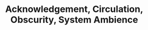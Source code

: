 ---
ee_id_show: '4161'
title: Acknowledgement, Circulation, Obscurity, System Ambience
url: acknowledgement-circulation-obscurity-system-ambience
live_url: https://rhizome.org/editorial/2014/jun/24/emulating-bomb-iraq-arcangel/
year: '2014'
venue: Rhizome.org
state_country: Cyberspace
pitch: Dragan Espenschied restored my 2005 digital “readymade”, Bomb Iraq, and now
  it runs in a browser! Def check it out, and read Dragan’s beautiful txt. Another
  “virtual show” :-/
ps:
imgs: rhizome-2014-06-database-install-01-ih.jpg,rhizome-2014-06-database-install-05-ih.jpg,rhizome-2014-06-database-install-08-ih.jpg,rhizome-2014-06-database-install-07-ih.jpg,rhizome-2014-06-database-install-09-ih.jpg,rhizome-2014-06-database-install-06-ih.jpg,rhizome-2014-06-database-install-10-ih.jpg,rhizome-2014-06-database-install-11-ih.jpg,rhizome-2014-06-database-install-13-ih.jpg,rhizome-2014-06-database-install-15-ih.jpg
things: "[4038] [2005-020-bomb-iraq] 2005-020-Bomb Iraq"
status:
layout: shows
---